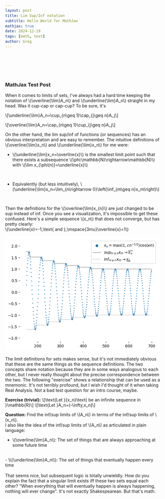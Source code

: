 ```yaml
---
layout: post
title: Lim Sup/Inf notation
subtitle: Hello World for MathJax
mathjax: true
date: 2024-12-19
tags: [math, test]
author: Greg
---
```

<br><br><br><br>

### MathJax Test Post

When it comes to limits of sets, I've always had a hard time keeping the notation of \\(\overline{\lim}A_n\\) and \\(\underline{\lim}A_n\\) straight in my head. Was it cup-cap or cap-cup? To be sure, it's

\\[\underline{\lim}A_n=\cup_{n\geq 1}\cap_{j\geq n}A_j\\]

\\[\overline{\lim}A_n=\cap_{n\geq 1}\cup_{j\geq n}A_j\\]

On the other hand, the lim sup/inf of functions (or sequences) has an obvious interpretation and are easy to remember. The intuitive definitions of \\(\overline{\lim}x_n\\) and \\(\underline{\lim}x_n\\) for me were:

- \\(\underline{\lim}x_n=\overline{x}\\) is the smallest limit point such that there exists a subsequence \\(\phi:\mathbb{N}\rightarrow\mathbb{N}\\) with \\(\lim x_{\phi(n)}=\underline{x}\\)
<br>

- Equivalently (but less intuitively), \\(\underline{\lim}x_n=\lim_{n\rightarrow 0}\left(\inf_{m\geq n}x_m\right)\\)
<br>

Then the definitions for the \\(\overline{\lim}x_{n}\\) are just changed to be sup instead of inf. Once you see a visualization, it's impossible to get these confused. Here's a simple sequence \\(x_n\\) that does not converge, but has pretty clearly:<br>\\(\underline{x}=-1,\text{ and }\,\mspace{3mu}\overline{x}=1\\)

![limsupinf_sequence](/assets/img/2024-12-19-infsupmathjax.png)

The limit definitions for sets makes sense, but it's not immediately obvious that these are the same things as the sequence definitions. The two concepts share notation because they are in some ways analogous to each other, but I never really thought about the precise correspondence between the two. The following "exercise" shows a relationship that can be used as a mnemonic. It's not terribly profound, but I wish I'd thought of it when taking Real Analysis. Not a bad test question for an intro course, maybe.

**Exercise (trivial):** 
\\[\text{Let }\{x_n\}\text{ be an infinite sequence in }\mathbb{R}\\]
\\[\text{Let }A_n=(-\infty,x_n]\\]

**Question:** Find the inf/sup limits of \\(A_n\\) in terms of the inf/sup limits of \\(x_n\\).
<br>
I also like the idea of the inf/sup limits of \\(A_n\\) as articulated in plain language:

- \\(\overline{\lim}A_n\\): The set of things that are always approaching at some future time
<br>
- \\(\underline{\lim}A_n\\): The set of things that eventually happen every time
<br>
<br>
That seems nice, but subsequent logic is totally unwieldly. How do you explain the fact that a singular limit exists iff these two sets equal each other? "When everything that will eventually happen is always happening, nothing will ever change". It's not exactly Shakespearean. But that's math.